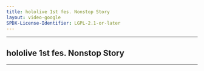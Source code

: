 ```yaml
---
title: hololive 1st fes. Nonstop Story
layout: video-google
SPDX-License-Identifier: LGPL-2.1-or-later
---
```


---

## hololive 1st fes. Nonstop Story

<div class="container">
  <video-js id="my-video" class="vjs-fluid vjs-layout-medium" controls preload="auto" poster="/assets/images/fes1st.jpg">
    <source src="https://xx58j-my.sharepoint.com/:v:/g/personal/peekaboo_xx58j_onmicrosoft_com/ESZ9vu5YigdNmocy5DMlDswB8xmxUpP0msMvL5IKXiCuBQ?download=1" type="video/mp4"/>
  </video-js>
</div>

---